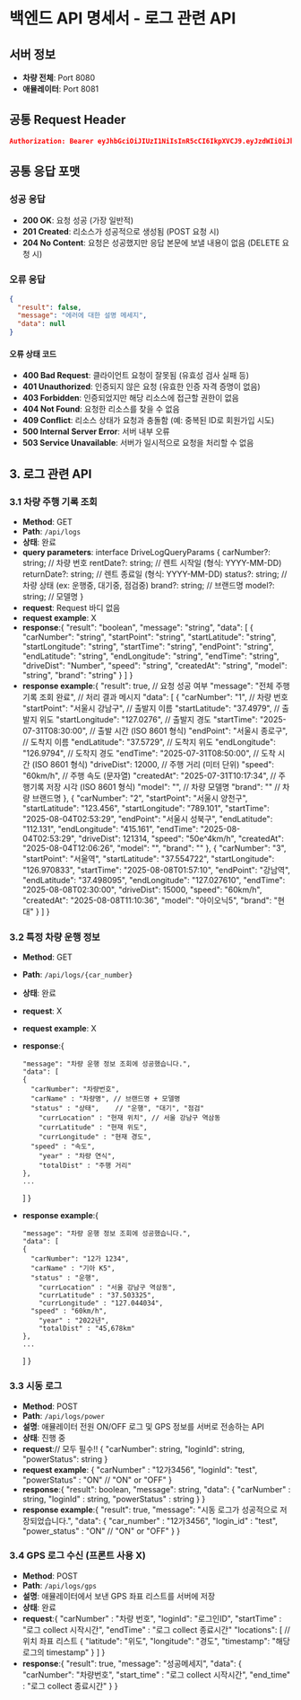 # 백엔드 API 명세서 - 로그 관련 API

## 서버 정보

- **차량 전체**: Port 8080
- **애뮬레이터**: Port 8081

## 공통 Request Header

```json
Authorization: Bearer eyJhbGciOiJIUzI1NiIsInR5cCI6IkpXVCJ9.eyJzdWIiOiJhZG1pblVzZXIxIiwicm9sZXMiOlsiQURNSU4iLCJVU0VSIl0sImlhdCI6MTY3ODkwNTYwMCwiZXhwIjoxNjc4OTA5MjAwfQ.some_very_long_jwt_string
```

## 공통 응답 포맷

### 성공 응답

- **200 OK**: 요청 성공 (가장 일반적)
- **201 Created**: 리소스가 성공적으로 생성됨 (POST 요청 시)
- **204 No Content**: 요청은 성공했지만 응답 본문에 보낼 내용이 없음 (DELETE 요청 시)

### 오류 응답

```json
{
  "result": false,
  "message": "에러에 대한 설명 메세지",
  "data": null
}
```

#### 오류 상태 코드

- **400 Bad Request**: 클라이언트 요청이 잘못됨 (유효성 검사 실패 등)
- **401 Unauthorized**: 인증되지 않은 요청 (유효한 인증 자격 증명이 없음)
- **403 Forbidden**: 인증되었지만 해당 리소스에 접근할 권한이 없음
- **404 Not Found**: 요청한 리소스를 찾을 수 없음
- **409 Conflict**: 리소스 상태가 요청과 충돌함 (예: 중복된 ID로 회원가입 시도)
- **500 Internal Server Error**: 서버 내부 오류
- **503 Service Unavailable**: 서버가 일시적으로 요청을 처리할 수 없음

## 3. 로그 관련 API

### 3.1 차량 주행 기록 조회

- **Method**: GET
- **Path**: `/api/logs`
- **상태**: 완료
- **query parameters**:
  interface DriveLogQueryParams {
  carNumber?: string; // 차량 번호
  rentDate?: string; // 렌트 시작일 (형식: YYYY-MM-DD)
  returnDate?: string; // 렌트 종료일 (형식: YYYY-MM-DD)
  status?: string; // 차량 상태 (ex: 운행중, 대기중, 점검중)
  brand?: string; // 브랜드명
  model?: string; // 모델명
  }
- **request**: Request 바디 없음
- **request example**: X
- **response**:{
  "result": "boolean",
  "message": "string",
  "data": [
  {
  "carNumber": "string",
  "startPoint": "string",
  "startLatitude": "string",
  "startLongitude": "string",
  "startTime": "string",
  "endPoint": "string",
  "endLatitude": "string",
  "endLongitude": "string",
  "endTime": "string",
  "driveDist": "Number",
  "speed": "string",
  "createdAt": "string",
  "model": "string",
  "brand": "string"
  }
  ]
  }
- **response example**:{
  "result": true, // 요청 성공 여부
  "message": "전체 주행기록 조회 완료", // 처리 결과 메시지
  "data": [
  {
  "carNumber": "1", // 차량 번호
  "startPoint": "서울시 강남구", // 출발지 이름
  "startLatitude": "37.4979", // 출발지 위도
  "startLongitude": "127.0276", // 출발지 경도
  "startTime": "2025-07-31T08:30:00", // 출발 시간 (ISO 8601 형식)
  "endPoint": "서울시 종로구", // 도착지 이름
  "endLatitude": "37.5729", // 도착지 위도
  "endLongitude": "126.9794", // 도착지 경도
  "endTime": "2025-07-31T08:50:00", // 도착 시간 (ISO 8601 형식)
  "driveDist": 12000, // 주행 거리 (미터 단위)
  "speed": "60km/h", // 주행 속도 (문자열)
  "createdAt": "2025-07-31T10:17:34", // 주행기록 저장 시각 (ISO 8601 형식)
  "model": "", // 차량 모델명
  "brand": "" // 차량 브랜드명
  },
  {
  "carNumber": "2",
  "startPoint": "서울시 양천구",
  "startLatitude": "123.456",
  "startLongitude": "789.101",
  "startTime": "2025-08-04T02:53:29",
  "endPoint": "서울시 성북구",
  "endLatitude": "112.131",
  "endLongitude": "415.161",
  "endTime": "2025-08-04T02:53:29",
  "driveDist": 121314,
  "speed": "50e^4km/h",
  "createdAt": "2025-08-04T12:06:26",
  "model": "",
  "brand": ""
  },
  {
  "carNumber": "3",
  "startPoint": "서울역",
  "startLatitude": "37.554722",
  "startLongitude": "126.970833",
  "startTime": "2025-08-08T01:57:10",
  "endPoint": "강남역",
  "endLatitude": "37.498095",
  "endLongitude": "127.027610",
  "endTime": "2025-08-08T02:30:00",
  "driveDist": 15000,
  "speed": "60km/h",
  "createdAt": "2025-08-08T11:10:36",
  "model": "아이오닉5",
  "brand": "현대"
  }
  ]
  }

### 3.2 특정 차량 운행 정보

- **Method**: GET
- **Path**: `/api/logs/{car_number}`
- **상태**: 완료
- **request**: X
- **request example**: X
- **response**:{

      "message": "차량 운행 정보 조회에 성공했습니다.",
      "data": [
      {
        "carNumber": "차량번호",
        "carName" : "차량명", // 브랜드명 + 모델명
        "status" : "상태",    // "운행", "대기", "점검"
          "currLocation" : "현재 위치", // 서울 강남구 역삼동
          "currLatitude" : "현재 위도",
          "currLongitude" : "현재 경도",
        "speed" : "속도",
          "year" : "차량 연식",
          "totalDist" : "주행 거리"
      },
      ...

  ]
  }

- **response example**:{

      "message": "차량 운행 정보 조회에 성공했습니다.",
      "data": [
      {
        "carNumber": "12가 1234",
        "carName" : "기아 K5",
        "status" : "운행",
          "currLocation" : "서울 강남구 역삼동",
          "currLatitude" : "37.503325",
          "currLongitude" : "127.044034",
        "speed" : "60km/h",
          "year" : "2022년",
          "totalDist" : "45,678km"
      },
      ...

  ]
  }

### 3.3 시동 로그

- **Method**: POST
- **Path**: `/api/logs/power`
- **설명**: 애뮬레이터 전원 ON/OFF 로그 및 GPS 정보를 서버로 전송하는 API
- **상태**: 진행 중
- **request**:// 모두 필수!!
  {
  "carNumber": string,
  "loginId": string,
  "powerStatus": string
  }
- **request example**:
  {
  "carNumber" : "12가3456",
  "loginId": "test",
  "powerStatus" : "ON" // "ON" or "OFF"
  }
- **response**:{
  "result": boolean,
  "message": string,
  "data": {
  "carNumber" : string,
  "loginId" : string,
  "powerStatus" : string
  }
  }
- **response example**:{
  "result": true,
  "message": "시동 로그가 성공적으로 저장되었습니다.",
  "data": {
  "car_number" : "12가3456",
  "login_id" : "test",
  "power_status" : "ON" // "ON" or "OFF"
  }
  }

### 3.4 GPS 로그 수신 (프론트 사용 X)

- **Method**: POST
- **Path**: `/api/logs/gps`
- **설명**: 애뮬레이터에서 보낸 GPS 좌표 리스트를 서버에 저장
- **상태**: 완료
- **request**:{
  "carNumber" : "차량 번호",
  "loginId": "로그인ID",
  "startTime" : "로그 collect 시작시간",
  "endTime" : "로그 collect 종료시간"
  "locations": [ // 위치 좌표 리스트
  {
  "latitude": "위도",
  "longitude": "경도",
  "timestamp": "해당 로그의 timestamp"
  }
  ]
  }
- **response**:{
  "result": true,
  "message": "성공메세지",
  "data": {
  "carNumber": "차량번호",
  "start_time" : "로그 collect 시작시간",
  "end_time" : "로그 collect 종료시간"
  }
  }
